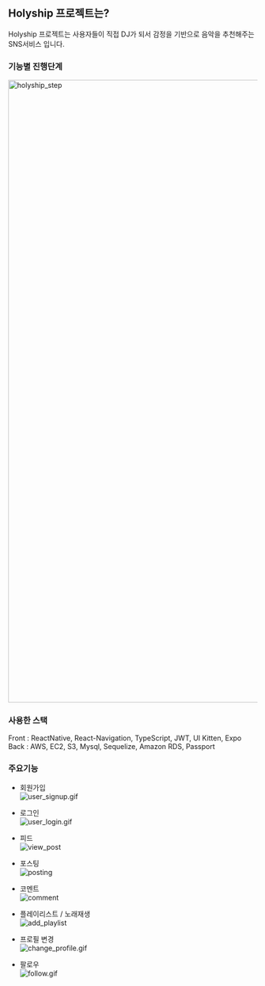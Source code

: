 ## Holyship 프로젝트는?
Holyship 프로젝트는 사용자들이 직접 DJ가 되서 감정을 기반으로 음악을 추천해주는 SNS서비스 입니다.

### 기능별 진행단계 
<img width="1257" alt="holyship_step" src="https://user-images.githubusercontent.com/40445771/67447283-55455580-f64e-11e9-9bf0-7785caee9d5d.png">

### 사용한 스택
Front : ReactNative, React-Navigation, TypeScript, JWT, UI Kitten, Expo  
Back : AWS, EC2, S3, Mysql, Sequelize, Amazon RDS, Passport

### 주요기능

- 회원가입  
![user_signup.gif](https://images.velog.io/post-images/qksud14/b86af8a0-f5fd-11e9-9e2c-7d4c8c38bd49/usersignup.gif)

- 로그인  
![user_login.gif](https://images.velog.io/post-images/qksud14/c1f83130-f5fd-11e9-9e2c-7d4c8c38bd49/userlogin.gif)

- 피드  
![view_post](https://user-images.githubusercontent.com/40445771/67447051-9d17ad00-f64d-11e9-9aad-0ade44615d40.gif)

- 포스팅  
![posting](https://user-images.githubusercontent.com/40445771/67447068-a7d24200-f64d-11e9-82f1-0e716c196fbf.gif)

- 코멘트  
![comment](https://user-images.githubusercontent.com/40445771/67447072-aacd3280-f64d-11e9-9bf7-f4d5c750b46e.gif)

- 플레이리스트 / 노래재생  
![add_playlist](https://user-images.githubusercontent.com/40445771/67447073-ad2f8c80-f64d-11e9-947a-55dabadeaeaa.gif)

- 프로필 변경  
![change_profile.gif](https://images.velog.io/post-images/qksud14/81dec770-f5fe-11e9-ae86-f7f42c038cd6/changeprofile.gif)

- 팔로우  
![follow.gif](https://images.velog.io/post-images/qksud14/4ac0e820-f600-11e9-9e2c-7d4c8c38bd49/follow.gif)
